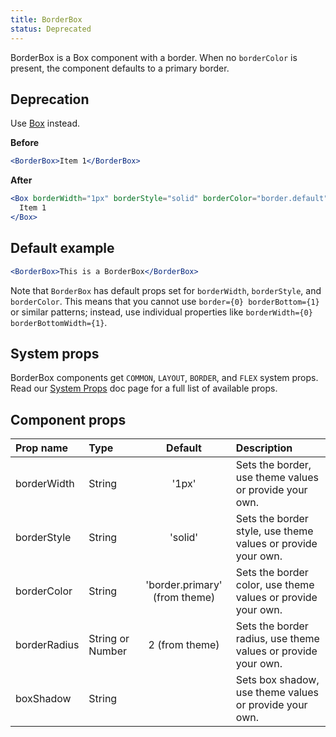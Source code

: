 ```yaml
---
title: BorderBox
status: Deprecated
---
```


BorderBox is a Box component with a border. When no `borderColor` is present, the component defaults to a primary border.

## Deprecation

Use [Box](/Box) instead.

**Before**

```jsx deprecated
<BorderBox>Item 1</BorderBox>
```

**After**

```jsx deprecated
<Box borderWidth="1px" borderStyle="solid" borderColor="border.default" borderRadius={2}>
  Item 1
</Box>
```

## Default example

```jsx live deprecated
<BorderBox>This is a BorderBox</BorderBox>
```

Note that `BorderBox` has default props set for `borderWidth`, `borderStyle`, and `borderColor`. This means that you cannot use `border={0} borderBottom={1}` or similar patterns; instead, use individual properties like `borderWidth={0} borderBottomWidth={1}`.

## System props

BorderBox components get `COMMON`, `LAYOUT`, `BORDER`, and `FLEX` system props. Read our [System Props](/system-props) doc page for a full list of available props.

## Component props

| Prop name    | Type             |            Default            | Description                                                   |
| :----------- | :--------------- | :---------------------------: | :------------------------------------------------------------ |
| borderWidth  | String           |             '1px'             | Sets the border, use theme values or provide your own.        |
| borderStyle  | String           |            'solid'            | Sets the border style, use theme values or provide your own.  |
| borderColor  | String           | 'border.primary' (from theme) | Sets the border color, use theme values or provide your own.  |
| borderRadius | String or Number |        2 (from theme)         | Sets the border radius, use theme values or provide your own. |
| boxShadow    | String           |                               | Sets box shadow, use theme values or provide your own.        |
